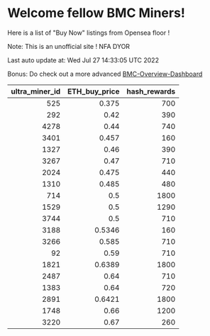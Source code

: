 # Welcome fellow BMC Miners!
Here is a list of "Buy Now" listings from Opensea floor !

Note: This is an unofficial site ! NFA DYOR

Last auto update at: Wed Jul 27 14:33:05 UTC 2022

Bonus: Do check out a more advanced [BMC-Overview-Dashboard](https://dune.com/defifunk/BMC-Overview-Dashboard)


|   ultra_miner_id |   ETH_buy_price |   hash_rewards |
|-----------------:|----------------:|---------------:|
|              525 |          0.375  |            700 |
|              292 |          0.42   |            390 |
|             4278 |          0.44   |            740 |
|             3401 |          0.457  |            160 |
|             1327 |          0.46   |            390 |
|             3267 |          0.47   |            710 |
|             2024 |          0.475  |            440 |
|             1310 |          0.485  |            480 |
|              714 |          0.5    |           1800 |
|             1529 |          0.5    |           1290 |
|             3744 |          0.5    |            710 |
|             3188 |          0.5346 |            160 |
|             3266 |          0.585  |            710 |
|               92 |          0.59   |            710 |
|             1821 |          0.6389 |           1800 |
|             2487 |          0.64   |            710 |
|             1383 |          0.64   |            720 |
|             2891 |          0.6421 |           1800 |
|             1748 |          0.66   |           1200 |
|             3220 |          0.67   |            260 |